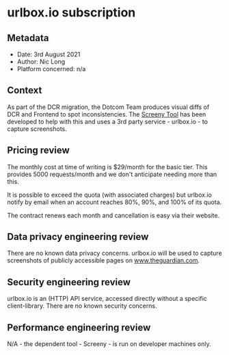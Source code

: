 # urlbox.io subscription

## Metadata

-   Date: 3rd August 2021
-   Author: Nic Long
-   Platform concerned: n/a

## Context

As part of the DCR migration, the Dotcom Team produces visual diffs of DCR and
Frontend to spot inconsistencies. The [Screeny
Tool](https://github.com/guardian/screeny) has been developed to help with this
and uses a 3rd party service - urlbox.io - to capture screenshots.

## Pricing review

The monthly cost at time of writing is $29/month for the basic tier. This
provides 5000 requests/month and we don't anticipate needing more than this.

It is possible to exceed the quota (with associated charges) but urlbox.io
notify by email when an account reaches 80%, 90%, and 100% of its quota.

The contract renews each month and cancellation is easy via their website.

## Data privacy engineering review

There are no known data privacy concerns. urlbox.io will be used to capture
screenshots of publicly accessible pages on www.theguardian.com.

## Security engineering review

urlbox.io is an (HTTP) API service, accessed directly without a specific
client-library. There are no known security concerns.

## Performance engineering review

N/A - the dependent tool - Screeny - is run on developer machines only.
